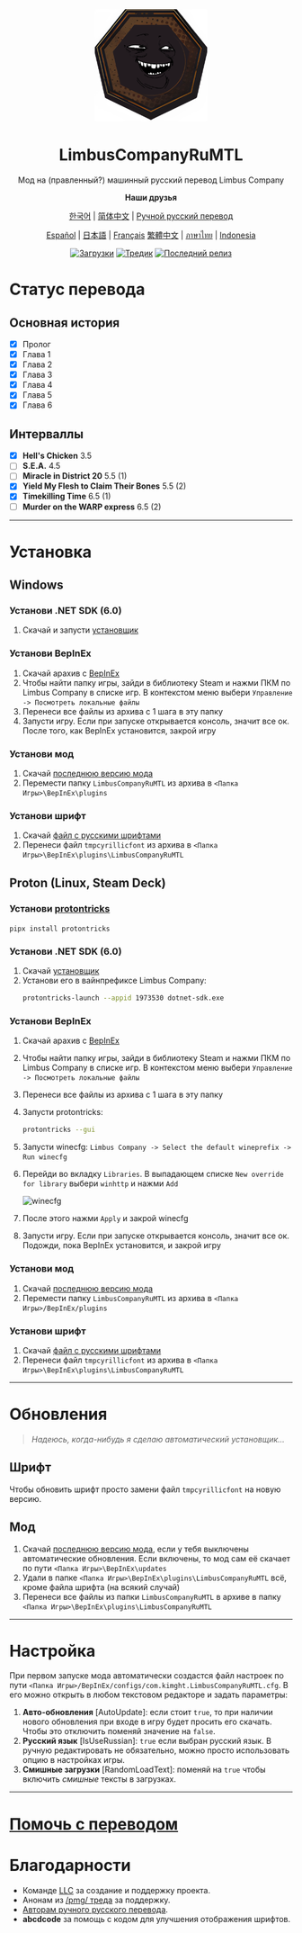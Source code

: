 <div align="center">
<a href="https://github.com/kimght/LimbusCompanyRuMTL">
   <img src="https://github.com/kimght/LimbusCompanyRuMTL/blob/main/Localize/Readme/Readme_MTL_Button.png"
      width="200"
      height="200"/>
</a>
   
# LimbusCompanyRuMTL
Мод на (правленный?) машинный русский перевод Limbus Company
   
<b>Наши друзья</b><br/>

[한국어](https://limbuscompany.kr) | [简体中文](https://github.com/LocalizeLimbusCompany/LocalizeLimbusCompany) | [Ручной русский перевод](https://github.com/Crescent-Corporation/LimbusCompanyBusRUS)

[Español](https://github.com/Dreams-Office/LimbusCompanySpanishTranslationTeam) | [日本語](https://limbuscompany.kr) | [Français](https://github.com/Eden-Office/LimbusCompanyBusFR) 
[繁體中文](https://github.com/SmallYuanSY/LocalizeLimbusCompany) | [ภาษาไทย](https://github.com/JoshSnappas/LocalizeLimbusCompanyTH) | [Indonesia](https://github.com/ArtefactX1/LocalizeLimbusID)
   
[![Загрузки](https://img.shields.io/github/downloads/kimght/LimbusCompanyRuMTL/total?style=flat-square&label=%D0%92%D1%81%D0%B5%D0%B3%D0%BE%20%D0%B7%D0%B0%D0%B3%D1%80%D1%83%D0%B7%D0%BE%D0%BA&color=%23707489)](../../releases)
[![Тредик](https://img.shields.io/badge/%2Fpmg%2F-thread?style=flat-square&label=%D0%9B%D0%B8%D0%B3%D0%BC%D1%83%D1%81%20%D0%A2%D1%80%D0%B5%D0%B4%D0%B8%D0%BA&color=%23f99b06)](https://2ch.hk/gacha/catalog.html)
[![Последний релиз](https://img.shields.io/github/v/release/kimght/LimbusCompanyRuMTL?style=flat-square&label=%D0%9F%D0%BE%D1%81%D0%BB%D0%B5%D0%B4%D0%BD%D1%8F%D1%8F%20%D0%B2%D0%B5%D1%80%D1%81%D0%B8%D1%8F&labelColor=%23707489&color=%23484f58)](../../releases/latest)
</div>

# Статус перевода
## Основная история
- [x] Пролог
- [x] Глава 1
- [x] Глава 2
- [x] Глава 3
- [x] Глава 4
- [x] Глава 5
- [x] Глава 6

## Интерваллы
- [x] **Hell's Chicken** 3.5
- [ ] **S.E.A.** 4.5
- [ ] **Miracle in District 20** 5.5 (1)
- [x] **Yield My Flesh to Claim Their Bones** 5.5 (2)
- [x] **Timekilling Time** 6.5 (1)
- [ ] **Murder on the WARP express** 6.5 (2)

---

# Установка
## Windows
### Установи .NET SDK (6.0)
1. Скачай и запусти [установщик](https://dotnet.microsoft.com/en-us/download/dotnet/thank-you/sdk-6.0.413-windows-x64-installer)

### Установи BepInEx
1. Скачай арахив с [BepInEx](https://builds.bepinex.dev/projects/bepinex_be/692/BepInEx-Unity.IL2CPP-win-x64-6.0.0-be.692%2B851521c.zip)
2. Чтобы найти папку игры, зайди в библиотеку Steam и нажми ПКМ по Limbus Company в списке игр. В контекстом меню выбери `Управление -> Посмотреть локальные файлы`
3. Перенеси все файлы из архива с 1 шага в эту папку
4. Запусти игру. Если при запуске открывается консоль, значит все ок. После того, как BepInEx установится, закрой игру

### Установи мод
1. Скачай [последнюю версию мода](../../releases/latest)
2. Перемести папку `LimbusCompanyRuMTL` из архива в `<Папка Игры>\BepInEx\plugins`

### Установи шрифт
1. Скачай [файл с русскими шрифтами](https://github.com/kimght/LimbusCyrillicFont/releases/latest)
2. Перенеси файл `tmpcyrillicfont` из архива в `<Папка Игры>\BepInEx\plugins\LimbusCompanyRuMTL`

## Proton (Linux, Steam Deck)
### Установи [protontricks](https://github.com/Matoking/protontricks)
`pipx install protontricks`

### Установи .NET SDK (6.0)
1. Скачай [установщик](https://dotnet.microsoft.com/en-us/download/dotnet/thank-you/sdk-6.0.413-windows-x64-installer)
2. Установи его в вайнпрефиксе Limbus Company:
   ```bash
   protontricks-launch --appid 1973530 dotnet-sdk.exe
   ```

### Установи BepInEx
1. Скачай арахив с [BepInEx](https://builds.bepinex.dev/projects/bepinex_be/692/BepInEx-Unity.IL2CPP-win-x64-6.0.0-be.692%2B851521c.zip)
2. Чтобы найти папку игры, зайди в библиотеку Steam и нажми ПКМ по Limbus Company в списке игр. В контекстом меню выбери `Управление -> Посмотреть локальные файлы`
3. Перенеси все файлы из архива с 1 шага в эту папку
4. Запусти protontricks:
   ```bash
   protontricks --gui
   ```
5. Запусти winecfg: `Limbus Company -> Select the default wineprefix -> Run winecfg`
6. Перейди во вкладку `Libraries`. В выпадающем списке `New override for library` выбери `winhttp` и нажми `Add`
   
   ![winecfg](https://docs.bepinex.dev/articles/advanced/images/winecfg_add_lib.png)
   
8. После этого нажми `Apply` и закрой winecfg
9. Запусти игру. Если при запуске открывается консоль, значит все ок. Подожди, пока BepInEx установится, и закрой игру

### Установи мод
1. Скачай [последнюю версию мода](../../releases/latest)
2. Перемести папку `LimbusCompanyRuMTL` из архива в `<Папка Игры>/BepInEx/plugins`

### Установи шрифт
1. Скачай [файл с русскими шрифтами](https://github.com/kimght/LimbusCyrillicFont/releases/latest)
2. Перенеси файл `tmpcyrillicfont` из архива в `<Папка Игры>\BepInEx\plugins\LimbusCompanyRuMTL`

---

# Обновления
> *Надеюсь, когда-нибудь я сделаю автоматический установщик...*

## Шрифт
Чтобы обновить шрифт просто замени файл `tmpcyrillicfont` на новую версию.

## Мод
1. Скачай [последнюю версию мода](../../releases/latest), если у тебя выключены автоматические обновления. Если включены, то мод сам её скачает по пути `<Папка Игры>\BepInEx\updates`
2. Удали в папке `<Папка Игры>\BepInEx\plugins\LimbusCompanyRuMTL` всё, кроме файла шрифта (на всякий случай)
3. Перенеси все файлы из папки `LimbusCompanyRuMTL` в архиве в папку `<Папка Игры>\BepInEx\plugins\LimbusCompanyRuMTL`

---

# Настройка
При первом запуске мода автоматически создастся файл настроек по пути `<Папка Игры>/BepInEx/configs/com.kimght.LimbusCompanyRuMTL.cfg`.
В его можно открыть в любом текстовом редакторе и задать параметры:
1. **Авто-обновления** [AutoUpdate]: если стоит `true`, то при наличии нового обновления при входе в игру будет просить его скачать. Чтобы это отключить поменяй значение на `false`.
2. **Русский язык** [IsUseRussian]: `true` если выбран русский язык. В ручную редактировать не обязательно, можно просто использовать опцию в настройках игры.
3. **Смишные загрузки** [RandomLoadText]: поменяй на `true` чтобы включить *смишные* тексты в загрузках.

---

# [Помочь с переводом](https://github.com/kimght/LimbusStory)

# Благодарности
- Команде [LLC](https://github.com/LocalizeLimbusCompany) за создание и поддержку проекта.
- Анонам из [/pmg/ треда](https://2ch.hk/gacha/catalog.html) за поддержку.
- [Авторам ручного русского перевода](https://github.com/Crescent-Corporation/LimbusCompanyBusRUS).
- <b>abcdcode</b> за помощь с кодом для улучшения отображения шрифтов.
